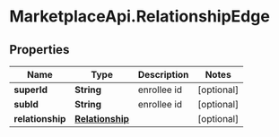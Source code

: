 # MarketplaceApi.RelationshipEdge

## Properties
Name | Type | Description | Notes
------------ | ------------- | ------------- | -------------
**superId** | **String** | enrollee id | [optional] 
**subId** | **String** | enrollee id | [optional] 
**relationship** | [**Relationship**](Relationship.md) |  | [optional] 


